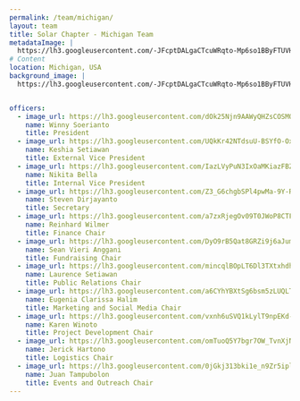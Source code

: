 ```yaml
---
permalink: /team/michigan/
layout: team
title: Solar Chapter - Michigan Team
metadataImage: |
  https://lh3.googleusercontent.com/-JFcptDALgaCTcuWRqto-Mp6so1BByFTUVHDuBxX751sgefWX8gFGpQjimwe9iNa6NzCLHRzG4eWonRtrhsU8WzEIDLn4DD25bOHSfcEXpe-snznQqdKBtMou4-cmXF6MT8DkeBAx1-AGQzLzmb_fKKCvR004WQ70saepzw3nOt20byRiBm-f_EP_PluIkOanWshIrvdGPq5X-7DIiywO-gg_kvH0ou0sRGSIADt64QyQs7rDksKt2Zb1_BTs2M8BiHydMWuQl7eKZI1hvTKHPylRIyeg1RWb5nMzdwgYa-wY2VU3Ex59pMjOokHXU4EBQivlCJyt1Gb7NVLM0LGqWOgMy_HmJVasxxTTEMH9EfK2KZOQcX5mpzy_8D4giDISr5tD_Fh3bUPPN9iRfHI0QbwGyCqsuApCqC-6LhmGYEeJ5HYabv_x2gF16nj0uC3JSKnnWUwixuRS0Jz2MreCRlgGTh9N4AJLZ5UAJdr96dppEdVPaUhejGJ7a2JXooU9T6n59yNHM0qh2BqTx1nH9-eqcXujqUsNi0Dxe3Kyeb4P8bdcbmusRcH0cs2eQHwzdcAXs7R8vRQJGMps-qtPmqXBb2eVh472bQu7eL1hF1PZrFuYfXYuR2fqhrcQXWyUvAe6vXH2GKVxEXqP9lNNC9K7h3pv-iSGGgNnz3S0z91Msb9jMkqisngaav5FQ=w3584-h2016-no
# Content
location: Michigan, USA
background_image: |
  https://lh3.googleusercontent.com/-JFcptDALgaCTcuWRqto-Mp6so1BByFTUVHDuBxX751sgefWX8gFGpQjimwe9iNa6NzCLHRzG4eWonRtrhsU8WzEIDLn4DD25bOHSfcEXpe-snznQqdKBtMou4-cmXF6MT8DkeBAx1-AGQzLzmb_fKKCvR004WQ70saepzw3nOt20byRiBm-f_EP_PluIkOanWshIrvdGPq5X-7DIiywO-gg_kvH0ou0sRGSIADt64QyQs7rDksKt2Zb1_BTs2M8BiHydMWuQl7eKZI1hvTKHPylRIyeg1RWb5nMzdwgYa-wY2VU3Ex59pMjOokHXU4EBQivlCJyt1Gb7NVLM0LGqWOgMy_HmJVasxxTTEMH9EfK2KZOQcX5mpzy_8D4giDISr5tD_Fh3bUPPN9iRfHI0QbwGyCqsuApCqC-6LhmGYEeJ5HYabv_x2gF16nj0uC3JSKnnWUwixuRS0Jz2MreCRlgGTh9N4AJLZ5UAJdr96dppEdVPaUhejGJ7a2JXooU9T6n59yNHM0qh2BqTx1nH9-eqcXujqUsNi0Dxe3Kyeb4P8bdcbmusRcH0cs2eQHwzdcAXs7R8vRQJGMps-qtPmqXBb2eVh472bQu7eL1hF1PZrFuYfXYuR2fqhrcQXWyUvAe6vXH2GKVxEXqP9lNNC9K7h3pv-iSGGgNnz3S0z91Msb9jMkqisngaav5FQ=w3584-h2016-no


officers:
  - image_url: https://lh3.googleusercontent.com/dOk25Njn9AAWyQHZsCOSMObBNTYT6JOjOOy4X_8Tje6JOi8hUDTiCEvKI1FWu1iXnH0Qi4PYJ_mNgXNcBadpz3hJLocR2CjFApuYCPrm-K81FXs0_h-vdmRnXHGjtD1CGmpL-Tjk0h4gxlJQrMbP3gwfoCUXoP61_upu_EwBXsWthdua3dXOSdRauv3C1VOVRHuIafvXCARywSHdHAjZmTPJndgmEKrB_uKznKGV9auZs8VcnpDTOFE1RetSRWxksQlEXE9ho_zkHege7nsGOmPgOhMnC3vLOaY6w82aF6U0zkYfvc02PHWrP7Z29Z3MGYqg8m7uNNQheoNeaG78mUmHZCOvbWswUEJnikA00senfW3kEIDUR7mfWSdJBHyRcSpW-ubWtS0s8girSlC0v545wVvqs_tWDWtkMc3hIexlBF-GDrFhad1pHnhyCvhrSbkM_TnXiiRc6J1XYby0SmTjxmJ5XJZXr34nTKuq5N8pAWKjATa7UzYjt8Wk9Gq7LqO5kNHB-jx8efY7g15-kgrM1W6TiL9y14KEwstHhgG2a6O8ces7hw6BLdlqu3c28M4PnbdxRSfSwlFaPUHct-QDuCgpKjqWcC1fLTX-KumBIWrqnsZ-SCkF231jA35cLAmCwOOfVm6wDr7XeJB_2vTjo6M4fTklsX00Jr-m84gTZAmLswzkzqrXDuKcbQ=w1346-h2018-no
    name: Winny Soerianto
    title: President
  - image_url: https://lh3.googleusercontent.com/UQkKr42NTdsuU-BSYfO-OxbELblPznaAVyCf5CJ6J7qiURwixtgPO4g8B1wj-nZzSeIn4-_Fz8SZ94nB00Extj90sGRvs0N1b41GfNhpk-SuQxaONH7NO-AEx1flOwg77_UBWzjjwWOuVOjm5fLxOKcV4AAKvF2cwlK1SYQSGJs7M9rE08QxUQj-sBV1-Xh0TUuz3HrhzxorKBKlrX369Ec_7SWvF_RFWROQL5rK59LeXPncwANHONLJIbeHco_TBgAxeV-x9lykO9KUQ3gF2B0Oxmici2s7Zvj4YIZi3dmeEySrVTzoyJgfX92ru88S2NClG06d5M_O2bUIanbB4p6dJpYTb1nzm64i-iBF8-4GQdp2Kcj7wzf5dwPZd0NsEdkhnYLQJIIz-rO3F_i1xGUvPOkOX-b_qGv8dW48UfaB6ltvl4R5WT3Cjr7ixt8B3j65RZK_F3QqmB2Y2b8pbl-GwcKr8Gk_-WKXzTKyVlTcmuMnsi7jONUMB8rxNFfdEjXOOS3k3mbeerVAsvLO4hfptfpA7QYuQSBMi954_uTqx9giKUkEYp4ruHL0lh-xdDY_C1JJBNTIrPcF1uFf747bkuXMfyBk5IjR7oBdSmNjUceCdsz0-IerLL2r2LCGN3vWeHrHc3IQFs3JZolUJXBRRnCojAqdKmd4ddYANoM-I196sVKVNqrEQG3kJA=w1346-h2018-no
    name: Keshia Setiawan
    title: External Vice President
  - image_url: https://lh3.googleusercontent.com/IazLVyPuN3IxOaMKiazFBZJWAIWIHVRoPeMZ11hXMxW8m_z88KDk9uZw_NL--pqOOcfE-wwKwBSRyIToPlVlLNqSS-FxHc9PaW6BJwxqbuuXiyEHfH9iiLH-14OWsFQzhLxjjVagXXPc-cyaMJDIxww0K-AuBavV7CMJiTiwOJ0l1KdMx1vRHxi2U8wM_t8FMBCjdKssbZ5wKAiJcGjA9HuY9rRLikZz7pc3wghKxwf5CZUTJQujkTI1AWudxwzVCgNxYHZSmfoDo1mASncU0FwFFX_tWsobi4qA-15RExU758hLX35APkWoc6L5bj28MRKySqv3_Dz6JssBZrI3n-dXJr6mFIRzWAHSyHub6on8JpetwrVwr8nok_rj3Bzxl5xvjFP137cLTgiE2SLSl1ePeBXVrmljcpRowoYAePe60RKhsqunmN0FRbXPn1mGiPwrZLGamLN65l7t2-ixWJQk5Iy8K2i7nCswlGu0n3hi4lW3fdrT5zKl_Qd2_WXW8s7i0C7KB7qTD17Q8V8smZ-4v8NAHmaGqwee7bwcJdbX6sfGgTNCa0fWVm6wiIt3Sb3vxvDHep7oofGJtM_URgPqoyUZvf89WLqMA5voObXa6wj_LryUbKCjSSADxezb0TuKYyUyBB9SBo1HfcQqmmRQwoW7DMKwUuSpHKYuyb9rNOVBJ0_xs-n6UAwCQw=w1346-h2018-no
    name: Nikita Bella
    title: Internal Vice President
  - image_url: https://lh3.googleusercontent.com/Z3_G6chgbSPl4pwMa-9Y-RCGzIvPumiD86AzAkIx38XirGthAqm1Ej-K3v6vIMCPwilPDeUPgFh362pFmdfZD4v7J-pAts_b8H2vhm9H_mxQejD6G9e_xgXyqqB3SwQHRonS1sdaB4zxBkazOxHpO88WGPPVf0_mzi2FaQ5CnhHaNGfs006VykfXrpCKPZkVTpwLkb2eJo_MTVg-ZA9KEKVPHBCjg4-5qy71G6KHg0aSm0qhOkCzGnj89fQXz49-_EkqiVo8N7eDhXQpUdzBqQSccB9Yv8rVxn3jM3xsWVXNmv7CHe3gw4R1bm-VvNqkfVJiGnVSfNvXnhsfryzA8u85byyVfCMU3YBMqX8BLfrjILF78ZWUjtNFPSh2WDJ0SPnn-r8Qx3NxdRQEgMXQ9d5wDUIOTNA0wdzfdNqe0Z7Y5ohVYIsmgVlktAhdr0BTbZxAae3TfTihhUTKhRQr1v0Wf6ePtPBT4wv0calA42dw3ue5hjwcn-B4lGe-6KDtV2KpLaSPjltniPcyYHmE9vSVj73F9epMvNBOV3jGaBm30TkbMw6Mv2fFcT0h47W26P2eP9XuzTpx0QXZzNRliFUv6ZiRUFQfmpQO8FTwx697WIJ6dWaNG2fWEfBxk2iEOHVxkLZ4NAEgeqbeDo59_NHgVTa7A2F6JD6ynEsdjCUbazR-x_dKPltoe44Yag=w1346-h2018-no
    name: Steven Dirjayanto
    title: Secretary
  - image_url: https://lh3.googleusercontent.com/a7zxRjegOv09T0JWoP8CTF2agVKOvxhURioGzx--HfltmOlCtqdm9S6qECjcLnSWS8jBvYEroeHe46UqaA24OblFjNZdz0sh-XwsvnDjFURmdkIZEhn_dX_CalqWGOibw4XH4NLh9RK0axgd5TK4a9OdnT1dFRIi9O5lG-UNgLYqBEhQDqcxajwzgh6w3AJd7R36E7V3-HR02RsZP4BvLJ79c_PbOoLYWeYtc-VrWnQ6XU7oYXappiS5sVfsXRN18ARwjaVU_w1_Hd6HA_sjUk9C6gViHXsnr35ck9kzVDT4zeYF6_1BxJgGpPk8GAyTNsRkskWmZM2l99vASAbJ5KKA22MuGx9kSAHlGz8lRuqj96NgH4PQcGajBxM17kmV49C6RVUC_HSONiAUdlEYqManTaabDhaO3iV2bi0yyupolOAfLG_30wanZMyKK8g9H6GOYSEh4XA2vxGICpYJHYwqy0TsfBlt94W29So2FDb6YMwCXAHrKpqk0ZanwLxXXEa9_YU0yf3UiRaT9-lOSlDT2Z2Dj9T6F2h4uY3siyJ8HODrnx96FaZ1wNK5LiVQaBAYLLNzswnojPcBdG60RZfCw5j1q79w1aMdjEyaXJqyoerwxtSOpoZ0YO7RbRHCkr_NATypKEAE0GuZVaxWhKs1LgM1g1osqtgGVZ_eQFONsJh1s0s6sla7x-c0Ew=w1346-h2018-no
    name: Reinhard Wilmer
    title: Finance Chair
  - image_url: https://lh3.googleusercontent.com/DyO9rB5Qat8GRZi9j6aJumcTbPtneP3iO-Nk1mvaz9U1fbZl_8JGkLZP39sYfoeIb3pL3CEGalW8iAuvjR-_sy0TLXB7GSpMkTpr_p8LMg5XPb1ArlDb4WjhwvU7sMgW2ifiiHCBSym8_7OZeSaSMkMO0X71D-RNb5vrtf9H76vcAiKL_F6G4ieVgSr_3wD7cSXWSwjA3ahISSqiUWp4oCLpMUqDmgKnk-nfctKpIyjZ58PNAhVCPHcbDNhIjTFF1tU-H1FF2bD9BlH5-5AO_KH7BEQ9adrO87W1WStUG_kBHvZ9fkSCz5cl0HOFNiNoXSXiLVQ_G9-_IsQ9XkIdFEvcZnUaOyt0gSB0ECN25CPYrMxGZ1c06XL_9FofAU8qYjOwhe8ezxRZ4aZD_pGT5CYW9QBa03Ej7LHqD9U-0gljGnQtPLasXnQLA5FQeShFWcvWU89fCVMjVmaEH2zeamxs2FnZAuoapnHcCTHBGPVxrfZ8zwsxdi45thW5qPk4eG96amx8OngrL4fFW85K1811m7mxUr8lrfmlTcNrkWnx9EDqizBDD-VlxbtNzc82OZBMQr6kvtpOriu92jrhRD2SoYdb4exCgl8z-hrpAcp2y4mhA0sXX0qRxzStUsO37AqDtg9GZ6cV39BvsYdRAgxni-sV-xd15jY4oyUI80w7cNUaNVd2e67LB3CEAQ=w1346-h2018-no
    name: Sean Vieri Anggani
    title: Fundraising Chair
  - image_url: https://lh3.googleusercontent.com/mincqlBOpLT6Dl3TXtxhdhQ_EcAURICGj3tlHXkAxRBBHEdkjzkW4U084ZvKFbzj9JnFBq5aKgOajUdtonkDU2SXPqDgMUFSGPB4reI0hO06L5iL70KB9B5nzo_u--qis0gOqdCEUCTeU46rY8Qlh7Y5OIEuRNV8QV48AX3uRWIyF4Q7obGUK0RLWauc2EVr1lXhsHOdmjTHiSVZEyhXHzLjnZaMHuaiqtgke4mYX-FiQn60JM3SiXdRhMvnipkznEnztkm1V15xhbDfMEmBOfL0Zi_CpHxLnYwl7e76yV_AHilMt-IOnmRlAEM6FmmfbiJVDPL-HNZRdawpz2rnTG_YfuU15__U2j_FgrUkVFl3iov9LZMGOQI6AfX7H4FS-V6Qwp9pnTThBBwKgEChM8-x6owN3ZOW7z4tYLt2YPgPWAKLBRyZTySYVuNmXBwVVaZO-3SdEZIjAvj7_QZTSJ1fF08GnYuA3hsotfTpLpaD86GwjOcTQkYKH154Nm6PYoePnsi2aMTgc8HE32MzGJdf0ME3-mf3L4BR5IdJP1zP0wNrj9STVlOGf4M_Snbd94VF561duDfuanXOOGKea0lhpAM6Ljm535hG-Ie7DUqdNL-5H2dLv6pmAWvmaw7EDTqcLS4spDDqzqFTf6t7n22vka5yWJN2djGySg2j2RXImj5HJRZVmw66fe234A=w1346-h2018-no
    name: Laurence Setiawan
    title: Public Relations Chair
  - image_url: https://lh3.googleusercontent.com/a6CYhYBXtSg6bsm5zLUQLTtnzLsyM2ydrq89kzdOzY2OcxS3TSQ-esobZXL7JNVU_YpKZRQyErse5nSaAZ3F2MIKxiLpmI53eCaXl9m-SUmdPoLVXLskDtKAZk_JLInEGgPvJ5_I0oPiHDT4RrgxpymEU3kYPHscRTuryoeslWeneNSDfRI7_Os05JU1TqWXJufHxdzHcXzWjPGqHXXL0gKBtumDLmyflsw2DM_HJNtItm2u1aO0nRSFUD_RsNlRlloj6fRl--8N7JyxFHPI7rkFQVO-zM6B5N3Fl7CReJUsIB6ilcPKl2IGghUFNHbQ3f41y2Vt4CjHeCJfFYLNDW5m1k8YuMo5f3KdEZiHrkM3pDrih1_zqsMwoIJGN-s-lTFXzvcSt9QvfDZ4cd44MqV89VoLiz1gf8VdE3vJafJzuomQTtmFoC0gXtbQEhhj9YqZWjMTNA6mH-GPwFkLH5faxrj4YzZux5CPXSzjbbdIx3Ax9jOEWn1tsvRoJB7njrCYMPYsCkLdrhc9EIUO2nEgBAxueLdmvlcIFbJWh-FAf7H0zHcyw58Erc1yiZFSsIAxxXXRqrlcbn5YPimAG1-3keo8_M6nota0k-kJ0oO7v1iC3ftCGDh_VwtVE4FoLR90vUVkWJ1LgcJSfN_DYJLBnhee0vsGEziS8ejsNtLMu_8AhRe2jT-wbURYYg=w1346-h2020-no
    name: Eugenia Clarissa Halim
    title: Marketing and Social Media Chair
  - image_url: https://lh3.googleusercontent.com/vxnh6uSVQ1kLylT9npEKd-XWOexQfmB0_q2DBszW8n9jcLOB4ptSxEM6_JbrAzJ3k-nBNSf2G4W-fjySni2srLZmgljfSNMQNA25u-yywGhakpo5L_jb5WlhfEIEfEI9w9ieE9n0QM6GkvOCU4BGvf7uI8lHfxwmJ7aAH6A7lqQz_ZGP7ChbJ-sO6wXJCqGL6grBzMixrG2oEGD25Uf-dALh-4Tiwyj9AehZ_TzIQdNX-0zZuvmwfE2OM0z_itNIk9t0IPmikYDwhnDqIGmZ2Em6Oa5y8dkDck4HH8vYTYy9237EaPKWLvNzjuo8lavoLzZDcV-gv-zWKzmQEI4HVTYhM715dTj3n8KzgSHFi_3a54nNCb0ZxX9UfQ36ObjOYmvPlOI40zyXCHsX-Xpe0kTyNBwu-S1dqhQUN0ifwzVa86KhEsBc-hDA8QiPq7PbOkgHYRgC613riFoAiafOCqncKq2qtaqKCYTNRZtMwblvt9an6JB5WLoyKsyE7jua6LBZ4DX7MiRlcxFPoysQ0Po7B0rA1GJ17cXv6zXAWzgbSmZLcuDEPgWVEGGBxSJ4SodJM79Cfbec8IE83g8kxEDqgehhzDosGzizlOZ5-aafgASEtx9EtUEEqvI-Wb1Zp5CTrfLOmeFrTcF0O68PftXtyRqAdEImt_1ya-Oslf5KWmzs0rILw8Wo4ta4hg=w1346-h2018-no
    name: Karen Winoto
    title: Project Development Chair
  - image_url: https://lh3.googleusercontent.com/omTuoQ5Y7bgr7OW_TvnXjNNmtN0iWpcPJSjtTjb8EJMl2Sz0ZMr_bj8CBkr8ffHa-uvVadI0FYlF35Vb_68zH0LbPISY6ufUvjSBj3002QFqE5HJl6XTyTt3j5J3PZ_6BT3RdeAGfyNVZWXtCrHTmqFbVTKHkvMNHbKHYn82P3DKgcxiqryCezz9M2IJ_UJ1j14nD4HihOPi33DAhraeVRWN-j4i6_MDosHovn9jRITNQpF6AA90COLrOnxe3WcJ4NiPTu199yXjEe6a5KchNSsbPNy-2flAm7uxuapeAmZnIMJF9blz8uCchKPYN1Lw9tWGqicthW-T9IcZ5DVvqMyY_LnyFgZJHYr0NABD7Z73lJjD0apkUr-ijlNzdGCrp7Dc98qTUlMVb4oMr6QHfq_Gqwuky0Ex-3QtW4P66_Zo2S0IRaCdCvvZpQUqqLv7-pUvIjzdnGVORobdFxiqJmMuHLmNZcpNnuTINdoWZI8jDAfXgIrbaL0s2f-Ing4m6E_RmLzSN-REk1xfoO0hcyO1I1WI-QSe1u-WBkkR0gwK4pzlkvF3grF21wi59xQgtH9oymnvPiL5v2V108X_4H5QYjTy6qRF6WZg0YQMHhPqnfbWhQ99sa_5S3uXbvPBYS2_-leIabny9MvYDmBeI2rIA61NwMpqEY9OoaVZrnsV6lXsbgEksdPy5kT3zw=w1346-h2018-no
    name: Jerick Hartono
    title: Logistics Chair
  - image_url: https://lh3.googleusercontent.com/0jGkj313bki1e_n9Zr5iplxe16ceuSTzXKjyfQSenBQuMUDcVf2f5UkAkJw4XFWHhbPs4wYHI-H8PolUmQMqkyJrFBr6Aouxh5qcO7LsmOB5yI5CVd4J6fxt-A-yHSjpsEsDnE0smmCz3eizW2vuSdG7_GJ12plOM51zVKCBArcR5l6GLZ0SHxrSzZvx_K5biHhUsDACwbhfA7c_udl3E7uEUtjnDa3HDcnCERQNz_ZsXJEZJ86_w5eeUi1QroQ22QmBraUKvinLkS3WhyAi-w38owuRfJAighWj2i0So5L5RDFGQW4okkV07Nnxw55tmjtr2zNw0A0qb_rOLbM_zNJ4a_Ofd_a2tnJZf4qS_DRKzJ9mtK9QiJAmoCAEcfjZtmUBJrDcfUoB-Ag3tFeCKKHwUWrASzadvKwLxj_9QDzA5TieHE8Tl6gtAaki1QHUCug-zfIWKghQ0XEvHx3FRYwLQPIBxzV-uaFim7H5BNP11BW1f_yvqLlHkL6fZ9LCB91N1HmdUdcRsCTLF5qwi3wE90g9jJPQ5HaRHDu-1Ka-iwgg4L-l1roS1K0eGU8_t_dYRc-2KVGriDX07jIwTGhs8wIVCyTk1QVBQxKApjM2G0-UIlhroilOZ5sUuBRVOrnqD2BgASryLQb9-DLfoCNrVQc2qtY3RspMc2YUSfcj9_GLa8CNdLR4HNgtAg=w1346-h2018-no
    name: Juan Tampubolon
    title: Events and Outreach Chair
---
```

